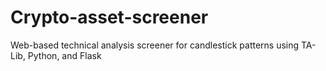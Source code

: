 # Crypto-asset-screener
Web-based technical analysis screener for candlestick patterns using TA-Lib, Python, and Flask
